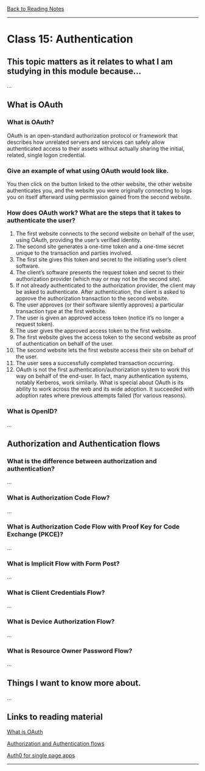 [Back to Reading Notes](./README.md)

---

# Class 15: Authentication

## This topic matters as it relates to what I am studying in this module because...

...

## What is OAuth

### What is OAuth?

OAuth is an open-standard authorization protocol or framework that describes how unrelated servers and services can safely allow authenticated access to their assets without actually sharing the initial, related, single logon credential.

### Give an example of what using OAuth would look like.

You then click on the button linked to the other website, the other website authenticates you, and the website you were originally connecting to logs you on itself afterward using permission gained from the second website.

### How does OAuth work? What are the steps that it takes to authenticate the user?
1) The first website connects to the second website on behalf of the user, using OAuth, providing the user’s verified identity.
2) The second site generates a one-time token and a one-time secret unique to the transaction and parties involved.
3) The first site gives this token and secret to the initiating user’s client software.
4) The client’s software presents the request token and secret to their authorization provider (which may or may not be the second site).
5) If not already authenticated to the authorization provider, the client may be asked to authenticate. After authentication, the client is asked to approve the authorization transaction to the second website.
6) The user approves (or their software silently approves) a particular transaction type at the first website.
7) The user is given an approved access token (notice it’s no longer a request token).
8) The user gives the approved access token to the first website.
9) The first website gives the access token to the second website as proof of authentication on behalf of the user.
10) The second website lets the first website access their site on behalf of the user.
11) The user sees a successfully completed transaction occurring.
12) OAuth is not the first authentication/authorization system to work this way on behalf of the end-user. In fact, many authentication systems, notably Kerberos, work similarly. What is special about OAuth is its ability to work across the web and its wide adoption. It succeeded with adoption rates where previous attempts failed (for various reasons).

### What is OpenID?

...

## Authorization and Authentication flows

### What is the difference between authorization and authentication?

...

### What is Authorization Code Flow?

...

### What is Authorization Code Flow with Proof Key for Code Exchange (PKCE)?

...

### What is Implicit Flow with Form Post?

...

### What is Client Credentials Flow?

...

### What is Device Authorization Flow?

...

### What is Resource Owner Password Flow?

...

## Things I want to know more about.

...

## Links to reading material

[What is OAuth](https://www.csoonline.com/article/3216404/what-is-oauth-how-the-open-authorization-framework-works.html)

[Authorization and Authentication flows](https://auth0.com/docs/get-started/authentication-and-authorization-flow)

[Auth0 for single page apps](https://auth0.com/docs/libraries/auth0-react)

---
